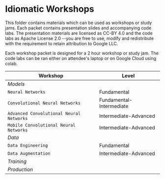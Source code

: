 # Idiomatic Workshops

This folder contains materials which can be used as workshops or study jams. Each packet contains presentation slides and
accompanying code labs. The presentation materials are licensed as CC-BY 4.0 and the code labs as Apache License 2.0 --you are
free to use, modify and redistribute with the requirement to retain attribution to Google LLC.

Each workshop packet is designed for a 2 hour workshop or study jam. The code labs can be ran either on attendee's laptop or on Google Cloud using colab.

| Workshop      | Level         |
| ------------- | ------------- |
| *Models*      |               |
| `Neural Networks`                        | Fundamental |
| `Convolutional Neural Networks`          | Fundamental-Intermediate |
| `Advanced Convolutional Neural Networks` | Intermediate-Advanced |
| `Mobile Convolutional Neural Networks`   | Intermediate-Advanced |
| *Data*        |               |
| `Data Engineering`                       | Fundamental |<br/>
| `Data Augmentation`                      | Intermediate-Advanced |<br/>
| *Training*    |               |
| *Production*  |               |

